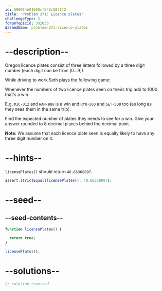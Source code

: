 ```yaml
---
id: 5900f4e01000cf542c50fff2
title: 'Problem 371: Licence plates'
challengeType: 5
forumTopicId: 302033
dashedName: problem-371-licence-plates
---
```


# --description--

Oregon licence plates consist of three letters followed by a three digit number (each digit can be from [0...9]).

While driving to work Seth plays the following game:

Whenever the numbers of two licence plates seen on theirs trip add to 1000 that's a win.

E.g. `MIC-012` and `HAN-988` is a win and `RYU-500` and `SET-500` too (as long as they sees them in the same trip).

Find the expected number of plates they needs to see for a win. Give your answer rounded to 8 decimal places behind the decimal point.

**Note:** We assume that each licence plate seen is equally likely to have any three digit number on it.

# --hints--

`licensePlates()` should return `40.66368097`.

```js
assert.strictEqual(licensePlates(), 40.66368097);
```

# --seed--

## --seed-contents--

```js
function licensePlates() {

  return true;
}

licensePlates();
```

# --solutions--

```js
// solution required
```
